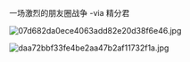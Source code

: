 一场激烈的朋友圈战争 -via 精分君

![07d682da0ece4063add82e20d38f6e46.jpg](https://wxlzmt.github.io/cdn1/ext/qw/groups/10059/07d682da0ece4063add82e20d38f6e46.jpg)

![daa72bbf33fe4be2aa47b2af11732f1a.jpg](https://wxlzmt.github.io/cdn1/ext/qw/groups/10059/daa72bbf33fe4be2aa47b2af11732f1a.jpg)
